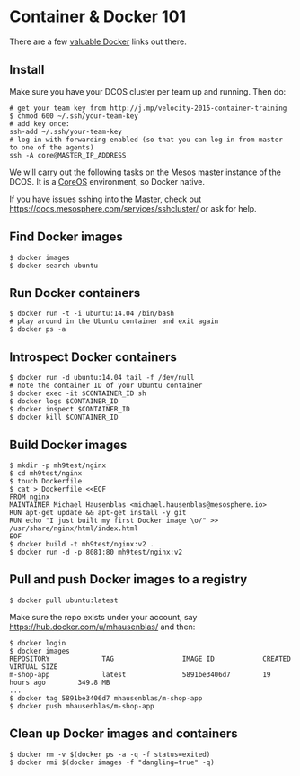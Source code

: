 # Container & Docker 101

There are a few [valuable Docker](http://www.nkode.io/2014/08/24/valuable-docker-links.html) links out there.

## Install

Make sure you have your DCOS cluster per team up and running. Then do:

    # get your team key from http://j.mp/velocity-2015-container-training 
    $ chmod 600 ~/.ssh/your-team-key
    # add key once:
    ssh-add ~/.ssh/your-team-key
    # log in with forwarding enabled (so that you can log in from master to one of the agents)
    ssh -A core@MASTER_IP_ADDRESS

We will carry out the following tasks on the Mesos master instance of the DCOS. It is a [CoreOS](https://coreos.com/) environment, so Docker native.

If you have issues sshing into the Master, check out https://docs.mesosphere.com/services/sshcluster/ or ask for help.

## Find Docker images
    
    $ docker images
    $ docker search ubuntu

## Run Docker containers
    
    $ docker run -t -i ubuntu:14.04 /bin/bash
    # play around in the Ubuntu container and exit again
    $ docker ps -a

## Introspect Docker containers

    $ docker run -d ubuntu:14.04 tail -f /dev/null 
    # note the container ID of your Ubuntu container
    $ docker exec -it $CONTAINER_ID sh
    $ docker logs $CONTAINER_ID
    $ docker inspect $CONTAINER_ID
    $ docker kill $CONTAINER_ID 

## Build Docker images

    $ mkdir -p mh9test/nginx
    $ cd mh9test/nginx
    $ touch Dockerfile
    $ cat > Dockerfile <<EOF
    FROM nginx
    MAINTAINER Michael Hausenblas <michael.hausenblas@mesosphere.io>
    RUN apt-get update && apt-get install -y git
    RUN echo "I just built my first Docker image \o/" >> /usr/share/nginx/html/index.html
    EOF
    $ docker build -t mh9test/nginx:v2 .
    $ docker run -d -p 8081:80 mh9test/nginx:v2

## Pull and push Docker images to a registry

    $ docker pull ubuntu:latest

Make sure the repo exists under your account, say https://hub.docker.com/u/mhausenblas/ and then:
    
    $ docker login
    $ docker images
    REPOSITORY             TAG                 IMAGE ID            CREATED             VIRTUAL SIZE
    m-shop-app             latest              5891be3406d7        19 hours ago        349.8 MB
    ...
    $ docker tag 5891be3406d7 mhausenblas/m-shop-app 
    $ docker push mhausenblas/m-shop-app

## Clean up Docker images and containers

    $ docker rm -v $(docker ps -a -q -f status=exited)
    $ docker rmi $(docker images -f "dangling=true" -q)
